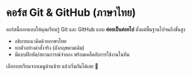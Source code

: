 # คอร์ส Git & GitHub (ภาษาไทย)

คอร์สนี้ออกแบบให้คุณเรียนรู้ Git และ GitHub แบบ **ค่อยเป็นค่อยไป** ตั้งแต่พื้นฐานไปจนถึงขั้นสูง
- อธิบายแนวคิดด้วยภาษาไทย
- ยกตัวอย่างคำสั่งจริง (อังกฤษตามเดิม)
- มีแบบฝึกหัด/สถานการณ์จำลอง พร้อมเคล็ดลับการใช้งานในทีม

เลือกบทเรียนจากเมนูด้านซ้าย แล้วเริ่มกันได้เลย 🚀
